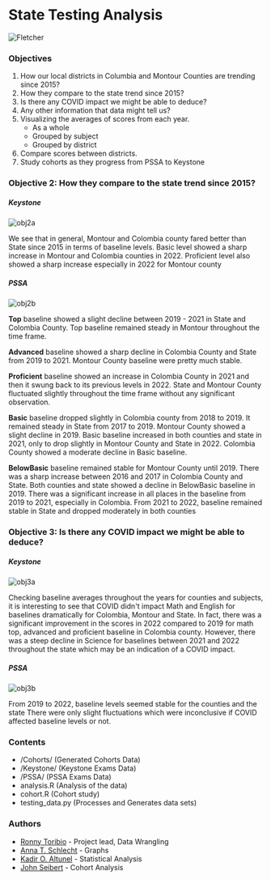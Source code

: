 # State Testing Analysis

![Fletcher](/Resources/fletcher.jpg)

### Objectives
1. How our local districts in Columbia and Montour Counties are trending since 2015?
2. How they compare to the state trend since 2015?
3. Is there any COVID impact we might be able to deduce?
4. Any other information that data might tell us?
5. Visualizing the averages of scores from each year.
   - As a whole
   - Grouped by subject
   - Grouped by district
6. Compare scores between districts.
7. Study cohorts as they progress from PSSA to Keystone

### Objective 2: How they compare to the state trend since 2015?

##### Keystone

![obj2a](/Resources/Obj2a.png)

We see that in general, Montour and Colombia county fared better than State 
since 2015 in terms of baseline levels. Basic level showed a sharp increase in Montour
and Colombia counties in 2022. Proficient level also showed a sharp
increase especially in 2022 for Montour county

##### PSSA

![obj2b](/Resources/Obj2b.png)

**Top** baseline showed a slight decline between 2019 - 2021 in State and Colombia County.
Top baseline remained steady in Montour throughout the time frame. 

**Advanced** baseline showed a sharp decline in Colombia County and State from 2019
to 2021. Montour County baseline were pretty much stable.

**Proficient** baseline showed an increase in Colombia County in 2021 and then
it swung back to its previous levels in 2022. State and Montour County fluctuated
slightly throughout the time frame without any significant observation.

**Basic** baseline  dropped slightly in Colombia county from 2018 to 2019. It remained
steady in State from 2017 to 2019. Montour County showed a slight decline
in 2019. Basic baseline increased in both counties and state in 2021, only to
drop slightly in Montour County and State in 2022. Colombia County showed
a moderate decline in Basic baseline. 

**BelowBasic** baseline remained stable for Montour County until 2019. There was a
sharp increase between 2016 and 2017 in Colombia County and State. Both
counties and state showed a decline in BelowBasic baseline in 2019. There was
a significant increase in all places in the baseline from 2019 to 2021,
especially in Colombia. From 2021 to 2022, baseline remained stable in State 
and dropped moderately in both counties

### Objective 3: Is there any COVID impact we might be able to deduce?

##### Keystone

![obj3a](/Resources/Obj3a.png)

Checking baseline averages throughout the years for counties and subjects, it
is interesting to see that COVID didn't impact Math and English for baselines
dramatically for Colombia, Montour and State. In fact, there was a significant
improvement in the scores in 2022 compared to 2019 for math top, advanced
and proficient baseline in Colombia county.
However, there was a steep decline in Science for baselines between 2021
and 2022 throughout the state which may be an indication of a COVID impact.

##### PSSA

![obj3b](/Resources/Obj3b.png)

From 2019 to 2022, baseline levels seemed stable for the counties and the state
There were only slight fluctuations which were inconclusive if COVID affected
baseline levels or not.

### Contents
- /Cohorts/       (Generated Cohorts Data)
- /Keystone/      (Keystone Exams Data)
- /PSSA/          (PSSA Exams Data)
- analysis.R      (Analysis of the data)
- cohort.R        (Cohort study)
- testing_data.py (Processes and Generates data sets)

### Authors
- [Ronny Toribio](https://github.com/ronny-phoenix) - Project lead, Data Wrangling
- [Anna T. Schlecht](https://github.com/atschlecht) - Graphs 
- [Kadir O. Altunel](https://github.com/KadirOrcunAltunel-zz) - Statistical Analysis
- [John Seibert](https://github.com/johnseibert19) - Cohort Analysis

